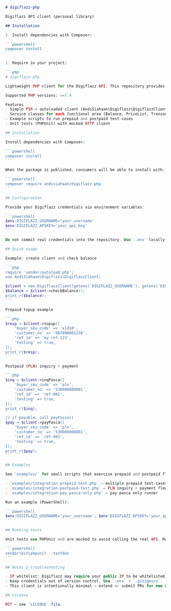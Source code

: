 ````markdown
# digiflazz-php

Digiflazz API client (personal library)

## Installation

1. Install dependencies with Composer:

```powershell
composer install
```

2. Require in your project:

```php
# digiflazz-php

Lightweight PHP client for the Digiflazz API. This repository provides a small wrapper around Digiflazz endpoints (balance, price-list, transaction/topup, deposit, PLN inquiry/payment) and example integration scripts.

Supported PHP versions: >=7.4

Features
- Simple PSR-4 autoloaded client (AndiSiahaan\Digiflazz\DigiflazzClient)
- Service classes for each functional area (Balance, PriceList, Transaction, Deposit, PLN)
- Example scripts to run prepaid and postpaid test-cases
- Unit tests (PHPUnit) with mocked HTTP client

## Installation

Install dependencies with Composer:

```powershell
composer install
```

When the package is published, consumers will be able to install with:

```powershell
composer require andisiahaan/digiflazz-php
```

## Configuration

Provide your Digiflazz credentials via environment variables:

```powershell
$env:DIGIFLAZZ_USERNAME='your_username'
$env:DIGIFLAZZ_APIKEY='your_api_key'
```

Do not commit real credentials into the repository. Use `.env` locally and add it to `.gitignore`.

## Quick usage

Example: create client and check balance

```php
require 'vendor/autoload.php';
use AndiSiahaan\Digiflazz\DigiflazzClient;

$client = new DigiflazzClient(getenv('DIGIFLAZZ_USERNAME'), getenv('DIGIFLAZZ_APIKEY'));
$balance = $client->checkBalance();
print_r($balance);
```

Prepaid topup example

```php
$resp = $client->topup([
	'buyer_sku_code' => 'xld10',
	'customer_no' => '087800001230',
	'ref_id' => 'my-ref-123',
	'testing' => true,
]);
print_r($resp);
```

Postpaid (PLN) inquiry + payment

```php
$inq = $client->inqPasca([
	'buyer_sku_code' => 'pln',
	'customer_no' => '530000000001',
	'ref_id' => 'ref-001',
	'testing' => true,
]);
print_r($inq);

// if payable, call payPasca()
$pay = $client->payPasca([
	'buyer_sku_code' => 'pln',
	'customer_no' => '530000000001',
	'ref_id' => 'ref-001',
	'testing' => true,
]);
print_r($pay);
```

## Examples

See `examples/` for small scripts that exercise prepaid and postpaid flows:

- `examples/integration-prepaid-test.php` — multiple prepaid test-cases
- `examples/integration-postpaid-test.php` — PLN inquiry + payment flows
- `examples/integration-pay-pasca-only.php` — pay-pasca only runner

Run an example (PowerShell):

```powershell
$env:DIGIFLAZZ_USERNAME='your_username'; $env:DIGIFLAZZ_APIKEY='your_api_key'; php .\examples\integration-prepaid-test.php
```

## Running tests

Unit tests use PHPUnit and are mocked to avoid calling the real API. Run:

```powershell
vendor\bin\phpunit --testdox
```

## Notes & troubleshooting

- IP whitelist: Digiflazz may require your public IP to be whitelisted for integration tests. If you see an error about IP or permission, contact Digiflazz support and provide your public IP.
- Keep credentials out of version control. Use `.env` + `.gitignore`.
- This client is intentionally minimal — extend or submit PRs for new endpoints.

## License

MIT — see `LICENSE` file.
